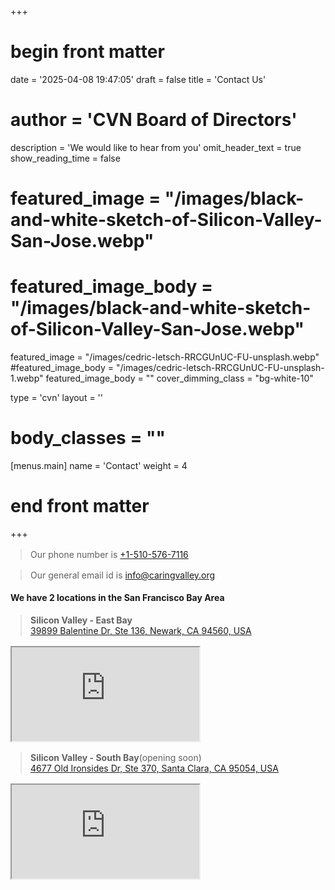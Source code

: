 +++
# begin front matter

date = '2025-04-08 19:47:05'
draft = false
title = 'Contact Us'
# author = 'CVN Board of Directors'
description = 'We would like to hear from you'
omit_header_text = true
show_reading_time = false

# featured_image = "/images/black-and-white-sketch-of-Silicon-Valley-San-Jose.webp"
# featured_image_body = "/images/black-and-white-sketch-of-Silicon-Valley-San-Jose.webp"

featured_image = "/images/cedric-letsch-RRCGUnUC-FU-unsplash.webp"
#featured_image_body = "/images/cedric-letsch-RRCGUnUC-FU-unsplash-1.webp"
featured_image_body = ""
cover_dimming_class = "bg-white-10"

type = 'cvn'
layout = ''
# body_classes = ""

[menus.main]
  name = 'Contact'
  weight = 4

# end front matter
+++

<!-- ![SF Bay Pencil sketch](</images/San-Francisco-South-Bay-pencil-sketch.webp>) -->

<div class="f4 flex-ns flex-wrap items-center justify-between flex-row">
    <blockquote class="w-100" style="margin: 1rem;">Our phone number is <a class="link nowrap" href="tel:+15105767116" >+1-510-576-7116</a></blockquote>
    <blockquote class="w-100" style="margin: 1rem;" >Our general email id is <a class="link" href="info@caringvalley.org" target="_blank">info@caringvalley.org</a></blockquote>
    <h4 class="w-100 tc f4 near-black">We have 2 locations in the San&nbsp;Francisco Bay&nbsp;Area</h4>
    <!-- <div class="flex-ns flex-column w-100">
      <blockquote class="w-100" style="margin: 1rem;">
        <b>Silicon Valley - East Bay</b><br>
        <a class="link" href="https://maps.app.goo.gl/Ms2jGd8GTbSNdefJ6" target="_blank">
        39899&nbsp;Balentine&nbsp;Dr, Ste&nbsp;136,
        Newark,&nbsp;CA&nbsp;94560, USA</a>
      </blockquote>
      <iframe class="pl4 w-90 bw0" src="https://www.google.com/maps/embed?pb=!1m18!1m12!1m3!1d5669.604928061928!2d-121.99400459999998!3d37.521344299999996!2m3!1f0!2f0!3f0!3m2!1i1024!2i768!4f13.1!3m3!1m2!1s0x808fbf5573ec8c55%3A0x8ed864e2c4579063!2s39899%20Balentine%20Dr%20%23136%2C%20Newark%2C%20CA%2094560!5e1!3m2!1sen!2sus!4v1743047163773!5m2!1sen!2sus"  allowfullscreen="" loading="lazy" referrerpolicy="no-referrer-when-downgrade"></iframe>
    </div> -->
    <div class="flex-ns flex-column w-100">
      <blockquote class="w-100" style="margin: 1rem;">
        <b>Silicon Valley - East Bay</b><br>
        <a class="link" href="https://maps.app.goo.gl/Ms2jGd8GTbSNdefJ6" target="_blank">
        39899&nbsp;Balentine&nbsp;Dr, Ste&nbsp;136,
        Newark,&nbsp;CA&nbsp;94560, USA</a>
      </blockquote>
      <iframe class="ph4 w-90 bw0" src="https://maps.google.com/maps?hl=en&q=39899%20BALENTINE%20DR%2C%20STE%20136&t=&z=14&ie=UTF8&iwloc=B&output=embed" allowfullscreen="" loading="lazy" referrerpolicy="no-referrer-when-downgrade"></iframe>
    <div>
    <div class="flex-ns flex-column w-100">
      <blockquote class="w-100" style="margin: 1rem;">
        <b>Silicon Valley - South Bay</b><span class="dib fade-out pl2-ns">(opening soon)</span><br>
        <a class="link" href="https://maps.app.goo.gl/33NrJCET7Bh9yjG8A" target="_blank">
        4677&nbsp;Old&nbsp;Ironsides&nbsp;Dr, Ste&nbsp;370,
        Santa&nbsp;Clara,&nbsp;CA&nbsp;95054, USA</a>
      </blockquote>
      <iframe class="ph4 w-90 bw0" src="https://www.google.com/maps/embed?pb=!1m18!1m12!1m3!1d3169.636777901431!2d-121.98139448698021!3d37.39842127196611!2m3!1f0!2f0!3f0!3m2!1i1024!2i768!4f13.1!3m3!1m2!1s0x808fc9c577379c61%3A0x77272af5daaa4e1d!2sParkway%20Plaza%2C%204677%20Old%20Ironsides%20Dr%2C%20Santa%20Clara%2C%20CA%2095054!5e0!3m2!1sen!2sus!4v1747107923484!5m2!1sen!2sus" allowfullscreen="" loading="lazy" referrerpolicy="no-referrer-when-downgrade"></iframe>
    </div>
</div>